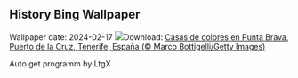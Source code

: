## History Bing Wallpaper
Wallpaper date: 2024-02-17
![](https://www.bing.com/th?id=OHR.CarnavalTenerife_ES-ES6332745599_UHD.jpg&w=1000)Download: [Casas de colores en Punta Brava, Puerto de la Cruz, Tenerife, España (© Marco Bottigelli/Getty Images)](https://www.bing.com/th?id=OHR.CarnavalTenerife_ES-ES6332745599_UHD.jpg)

Auto get programm by LtgX
